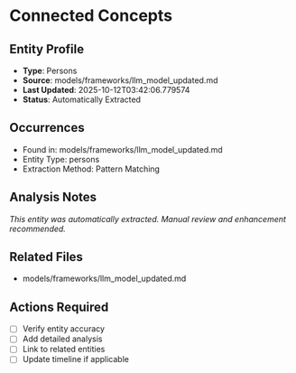 # Connected Concepts

## Entity Profile
- **Type**: Persons
- **Source**: models/frameworks/llm_model_updated.md
- **Last Updated**: 2025-10-12T03:42:06.779574
- **Status**: Automatically Extracted

## Occurrences
- Found in: models/frameworks/llm_model_updated.md
- Entity Type: persons
- Extraction Method: Pattern Matching

## Analysis Notes
*This entity was automatically extracted. Manual review and enhancement recommended.*

## Related Files
- models/frameworks/llm_model_updated.md

## Actions Required
- [ ] Verify entity accuracy
- [ ] Add detailed analysis
- [ ] Link to related entities
- [ ] Update timeline if applicable
